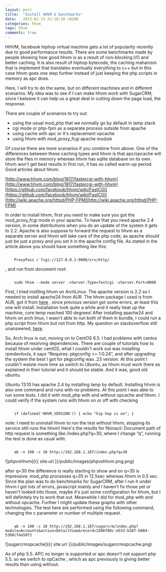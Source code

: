 ```yaml
---
layout: post
title:  "Install HHVM & benchmarks"
date:   2013-02-23 21:18:10 +0200
categories: hhvm
tags: hhvm
comments: true
---	
```


HHVM, facebook hiphop virtual machine gets a lot of popularity recently due to good performance results. There are some benchmarks made by people showing how good hhvm is as a result of non-blocking I/O and better caching. It is also result of hiphop bytecode, the caching mahanism that is implement that translates eventually everything to c++ but in this case hhvm goes one step further instead of just keeping the php scripts in memory as apc does.

Here, I will try to do the same, but on different machines and in different scenarios. My idea was to see if I can make hhvm work with SugarCRM, since I beleave it can help us a great deal in cutting down the page load, the response.

There are couple of scenarios to try out:

- using the usual mod_php that we normally go by default in lamp stack
- cgi mode or php-fpm as a separate process outside from apache
- using cache with apc or it's replacement opcache
- using hhvm with mod_proxy_fcgi apache module

Of course there are more scenarios if you combine from above. One of the differences between these caching types and hhvm is that apc/opcache will store the files in memory whereas hhvm has sqlite database on its own. hhvm won't get best results in first run, it has so called warm-up period.
Good articles about hhvm: 

[http://www.hhvm.com/blog/1817/fastercgi-with-hhvm](http://www.hhvm.com/blog/1817/fastercgi-with-hhvm)
[https://github.com/facebook/hhvm/wiki/FastCGI](https://github.com/facebook/hhvm/wiki/FastCGI)
[http://wiki.apache.org/httpd/PHP-FPM](http://wiki.apache.org/httpd/PHP-FPM)

In order to install hhvm, first you need to make sure you got the mod_proxy_fcgi mode in your apache. To have that you need apache 2.4 version, in some distributions when you do an update of the system it gets to 2.2. Apache is also suppose to forward the request to hhvm as a separate server and hhvm will take care of the php code, as apache should just be just a proxy and you set it in the apache config file. As stated in the article above you should have something like this:

<code>
	ProxyPass / fcgi://127.0.0.1:9000/srv/http/
</code>

, and run from document root:

<code>
	sudo hhvm --mode server -vServer.Type=fastcgi -vServer.Port=9000
</code>


First, I tried instlling hhvm on ArchLinux. The apache version is 2.2 so I needed to install apache24 from AUR. The hhvm package I used is from AUR, got it from [here](https://github.com/mtorromeo/archlinux-packages/tree/master/hhvm) , since previous version got some errors, at-least this one will install. Installation took quite a while and it really heat up the machine, core temp reached 100 degrees! After installing apache24 and hhvm on arch linux, I wasn't able to run both of them in bundle, I could run a php script from hhvm but not from http. My question on stackoverflow still unanswered, [here](http://stackoverflow.com/questions/21740532/configure-hhvm-and-apache-for-archlinux). 

So, Arch linux is out, moving on to CentOS 6.5. I had problems with centos because of resolving dependencies. There are couple of tutorials how to install hhvm under centOS, what I couldn't work out was installing rpmdevtools, it says “Requires: pkgconfig >= 1:0.24”, and after upgrading the system the best I got for pkgconfig was .23 version. At this point I couldn't waiste more time as switch to Ubuntu, as hhvm must work there as explained in their tutorial and it should be stable. And it was, good old ubuntu. 

Ubuntu 13.10 has apache 2.4 by installing lamp by default. Installing hhvm is also one command and runs with no problems. At this point I was able to run some tests. I did it with mod_php with and without opcache and hhvm. 
I could verify if the system runs with hhvm on or off with checking 

<code>
	if (defined('HHVM_VERSION')) { echo "hip hop is on"; }
</code>

note: I need to uninstall hhvm to run the test without hhvm, stopping its service still runs the hhvm! 
Here's the results for fibinacii:
Document path of http request is something like /index.php?q=30, where I change “q”, running the test is done as usual with:

<code>
	ab -n 100 -c 10 http://192.168.1.107/index.php?q=30
</code>

![phpvshhvm]({{ site.url }}/public/images/phpvshhvm.png.png)


after q=30 the difference is really starting to show and on q=35 is impressive. mod_php processes q=35 in 12.5sec whereas hhvm in 0.5 sec. 
Since the plan was to do benchmarks for SugarCRM, after I run it under hhvm I got lots of errors, javascript mainly and I haven't fix those yet or haven't looked into those, maybe it's just some configuration for hhvm, but I will definitely try to work that out. Meanwhile I did for mod_php with and without opcache. Further I might update these graphs with other technologies.
The test here are performed using the following command, changing the c parameter or number of multiple request.

<code>
	ab -n 100 -c 10 http://192.168.1.107/sugarcrm/index.php?module=Accounts&action=DetailView&record=1506f08c-e553-b587-b084-5308cf4a58f2
</code>

![sugarcrmopcache]({{ site.url }}/public/images/sugarcrmopcache.png)

As of php 5.5. APC no longer is supported or apc doesn't not support php 5.5. so we switch to opCache , which as apc previously is giving better results than using without.